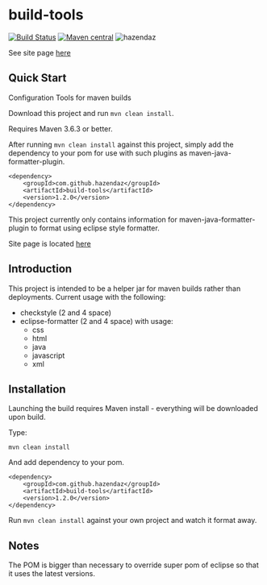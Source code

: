 ﻿# build-tools #

[![Build Status](https://travis-ci.org/hazendaz/build-tools.svg?branch=master)](https://travis-ci.org/hazendaz/build-tools)
[![Maven central](https://maven-badges.herokuapp.com/maven-central/com.github.hazendaz/build-tools/badge.svg)](https://maven-badges.herokuapp.com/maven-central/com.github.hazendaz/build-tools)
![hazendaz](https://github.com/hazendaz/build-tools/blob/master/src/site/resources/images/hazendaz-banner.jpg)

See site page [here](http://hazendaz.github.io/build-tools/)

## Quick Start ##

Configuration Tools for maven builds

Download this project and run `mvn clean install`.

Requires Maven 3.6.3 or better.

After running `mvn clean install` against this project, simply add the dependency to your pom for use with such
plugins as maven-java-formatter-plugin.

```
<dependency>
    <groupId>com.github.hazendaz</groupId>
    <artifactId>build-tools</artifactId>
    <version>1.2.0</version>
</dependency>
```

This project currently only contains information for maven-java-formatter-plugin to format using eclipse style formatter.

Site page is located [here](http://hazendaz.github.io/build-tools/)

## Introduction ##

This project is intended to be a helper jar for maven builds rather than deployments.  Current usage with the following:

- checkstyle (2 and 4 space)
- eclipse-formatter (2 and 4 space) with usage:
    - css
    - html
    - java
    - javascript
    - xml

## Installation ##

Launching the build requires Maven install - everything will be downloaded upon build.

Type:

    mvn clean install

And add dependency to your pom.

```
<dependency>
    <groupId>com.github.hazendaz</groupId>
    <artifactId>build-tools</artifactId>
    <version>1.2.0</version>
</dependency>
```

Run `mvn clean install` against your own project and watch it format away.

## Notes ##

The POM is bigger than necessary to override super pom of eclipse so that it uses the latest versions.



